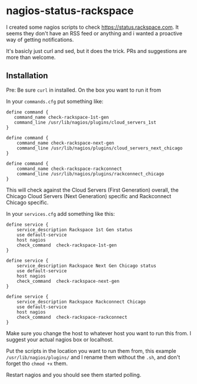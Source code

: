 nagios-status-rackspace
=======================

I created some nagios scripts to check https://status.rackspace.com. It seems they don't have an RSS feed or anything and i wanted a proactive way of getting notifications.

It's basicly just curl and sed, but it does the trick. PRs and suggestions are more than welcome.

Installation
------------

Pre: Be sure `curl` in installed. On the box you want to run it from

In your `commands.cfg` put something like:
```
define command {
   command_name check-rackspace-1st-gen
   command_line /usr/lib/nagios/plugins/cloud_servers_1st
}

define command {
    command_name check-rackspace-next-gen
    command_line /usr/lib/nagios/plugins/cloud_servers_next_chicago
}

define command {
    command_name check-rackspace-rackconnect
    command_line /usr/lib/nagios/plugins/rackconnect_chicago
}
```
This will check against the Cloud Servers (First Generation) overall, the Chicago Cloud Servers (Next Generation) specific and Rackconnect Chicago specific.  

In your `services.cfg` add something like this:
```
define service {
    service_description Rackspace 1st Gen status
    use default-service
    host nagios
    check_command  check-rackspace-1st-gen
}

define service {
    service_description Rackspace Next Gen Chicago status
    use default-service
    host nagios
    check_command  check-rackspace-next-gen
}

define service {
    service_description Rackspace Rackconnect Chicago
    use default-service
    host nagios
    check_command  check-rackspace-rackconnect
}
```
Make sure you change the host to whatever host you want to run this from.  I suggest your actual nagios box or localhost.

Put the scripts in the location you want to run them from, this example `/usr/lib/nagios/plugins/` and I rename them without the `.sh`, and don't forget tho `chmod +x` them.

Restart nagios and you should see them started polling.
